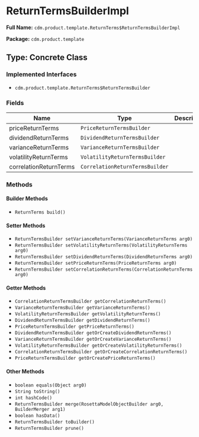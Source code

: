# ReturnTermsBuilderImpl

**Full Name:** `cdm.product.template.ReturnTerms$ReturnTermsBuilderImpl`

**Package:** `cdm.product.template`

## Type: Concrete Class

### Implemented Interfaces

- `cdm.product.template.ReturnTerms$ReturnTermsBuilder`

### Fields

| Name | Type | Description |
|------|------|-------------|
| priceReturnTerms | `PriceReturnTermsBuilder` |  |
| dividendReturnTerms | `DividendReturnTermsBuilder` |  |
| varianceReturnTerms | `VarianceReturnTermsBuilder` |  |
| volatilityReturnTerms | `VolatilityReturnTermsBuilder` |  |
| correlationReturnTerms | `CorrelationReturnTermsBuilder` |  |

### Methods

#### Builder Methods

- `ReturnTerms build()`

#### Setter Methods

- `ReturnTermsBuilder setVarianceReturnTerms(VarianceReturnTerms arg0)`
- `ReturnTermsBuilder setVolatilityReturnTerms(VolatilityReturnTerms arg0)`
- `ReturnTermsBuilder setDividendReturnTerms(DividendReturnTerms arg0)`
- `ReturnTermsBuilder setPriceReturnTerms(PriceReturnTerms arg0)`
- `ReturnTermsBuilder setCorrelationReturnTerms(CorrelationReturnTerms arg0)`

#### Getter Methods

- `CorrelationReturnTermsBuilder getCorrelationReturnTerms()`
- `VarianceReturnTermsBuilder getVarianceReturnTerms()`
- `VolatilityReturnTermsBuilder getVolatilityReturnTerms()`
- `DividendReturnTermsBuilder getDividendReturnTerms()`
- `PriceReturnTermsBuilder getPriceReturnTerms()`
- `DividendReturnTermsBuilder getOrCreateDividendReturnTerms()`
- `VarianceReturnTermsBuilder getOrCreateVarianceReturnTerms()`
- `VolatilityReturnTermsBuilder getOrCreateVolatilityReturnTerms()`
- `CorrelationReturnTermsBuilder getOrCreateCorrelationReturnTerms()`
- `PriceReturnTermsBuilder getOrCreatePriceReturnTerms()`

#### Other Methods

- `boolean equals(Object arg0)`
- `String toString()`
- `int hashCode()`
- `ReturnTermsBuilder merge(RosettaModelObjectBuilder arg0, BuilderMerger arg1)`
- `boolean hasData()`
- `ReturnTermsBuilder toBuilder()`
- `ReturnTermsBuilder prune()`


